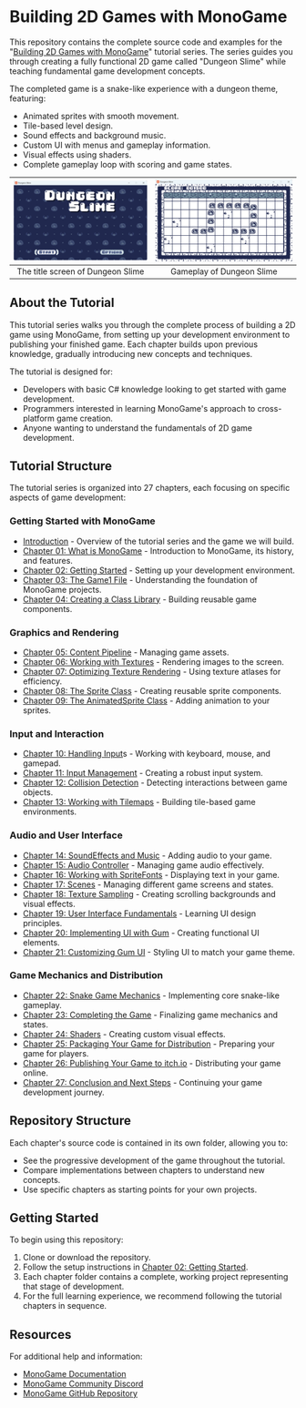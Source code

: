 # Building 2D Games with MonoGame

This repository contains the complete source code and examples for the "[Building 2D Games with MonoGame](https://docs.monogame.net/articles/tutorials/building_2d_games/)" tutorial series. The series guides you through creating a fully functional 2D game called "Dungeon Slime" while teaching fundamental game development concepts.

The completed game is a snake-like experience with a dungeon theme, featuring:

- Animated sprites with smooth movement.
- Tile-based level design.
- Sound effects and background music.
- Custom UI with menus and gameplay information.
- Visual effects using shaders.
- Complete gameplay loop with scoring and game states.

| ![The title screen of Dungeon Slime](./images/title-screen.png) | ![Gameplay of Dungeon Slime](./images/gameplay-screen.png) |
| :-------------------------------------------------------------: | :--------------------------------------------------------: |
|                The title screen of Dungeon Slime                |                 Gameplay of Dungeon Slime                  |

<!-- A playable version of the finished game is available at: [Dungeon Slime on itch.io](https://monogame.itch.io/dungeon-slime) -->

## About the Tutorial

This tutorial series walks you through the complete process of building a 2D game using MonoGame, from setting up your development environment to publishing your finished game. Each chapter builds upon previous knowledge, gradually introducing new concepts and techniques.

The tutorial is designed for:

- Developers with basic C# knowledge looking to get started with game development.
- Programmers interested in learning MonoGame's approach to cross-platform game creation.
- Anyone wanting to understand the fundamentals of 2D game development.

## Tutorial Structure

The tutorial series is organized into 27 chapters, each focusing on specific aspects of game development:

### Getting Started with MonoGame

- [Introduction](https://docs.monogame.net/articles/tutorials/building_2d_games/) - Overview of the tutorial series and the game we will build.
- [Chapter 01: What is MonoGame](https://docs.monogame.net/articles/tutorials/building_2d_games/01_what_is_monogame/) - Introduction to MonoGame, its history, and features.
- [Chapter 02: Getting Started](https://docs.monogame.net/articles/tutorials/building_2d_games/02_getting_started/?tabs=windows) - Setting up your development environment.
- [Chapter 03: The Game1 File](https://docs.monogame.net/articles/tutorials/building_2d_games/03_the_game1_file/) - Understanding the foundation of MonoGame projects.
- [Chapter 04: Creating a Class Library](https://docs.monogame.net/articles/tutorials/building_2d_games/04_creating_a_class_library/?tabs=vscode) - Building reusable game components.

### Graphics and Rendering

- [Chapter 05: Content Pipeline](https://docs.monogame.net/articles/tutorials/building_2d_games/05_content_pipeline/?tabs=vscode) - Managing game assets.
- [Chapter 06: Working with Textures](https://docs.monogame.net/articles/tutorials/building_2d_games/06_working_with_textures/) - Rendering images to the screen.
- [Chapter 07: Optimizing Texture Rendering](https://docs.monogame.net/articles/tutorials/building_2d_games/07_optimizing_texture_rendering/) - Using texture atlases for efficiency.
- [Chapter 08: The Sprite Class](https://docs.monogame.net/articles/tutorials/building_2d_games/08_the_sprite_class/) - Creating reusable sprite components.
- [Chapter 09: The AnimatedSprite Class](https://docs.monogame.net/articles/tutorials/building_2d_games/09_the_animatedsprite_class/) - Adding animation to your sprites.

### Input and Interaction

- [Chapter 10: Handling Input](https://docs.monogame.net/articles/tutorials/building_2d_games/10_handling_input/)s - Working with keyboard, mouse, and gamepad.
- [Chapter 11: Input Management](https://docs.monogame.net/articles/tutorials/building_2d_games/11_input_management/) - Creating a robust input system.
- [Chapter 12: Collision Detection](https://docs.monogame.net/articles/tutorials/building_2d_games/12_collision_detection/) - Detecting interactions between game objects.
- [Chapter 13: Working with Tilemaps](https://docs.monogame.net/articles/tutorials/building_2d_games/13_working_with_tilemaps/) - Building tile-based game environments.

### Audio and User Interface

- [Chapter 14: SoundEffects and Music](https://docs.monogame.net/articles/tutorials/building_2d_games/14_soundeffects_and_music/) - Adding audio to your game.
- [Chapter 15: Audio Controller](https://docs.monogame.net/articles/tutorials/building_2d_games/15_audio_controller/) - Managing game audio effectively.
- [Chapter 16: Working with SpriteFonts](https://docs.monogame.net/articles/tutorials/building_2d_games/16_working_with_spritefonts/) - Displaying text in your game.
- [Chapter 17: Scenes](https://docs.monogame.net/articles/tutorials/building_2d_games/17_scenes/) - Managing different game screens and states.
- [Chapter 18: Texture Sampling](https://docs.monogame.net/articles/tutorials/building_2d_games/18_texture_sampling/) - Creating scrolling backgrounds and visual effects.
- [Chapter 19: User Interface Fundamentals](https://docs.monogame.net/articles/tutorials/building_2d_games/19_user_interface_fundamentals/) - Learning UI design principles.
- [Chapter 20: Implementing UI with Gum](https://docs.monogame.net/articles/tutorials/building_2d_games/20_implementing_ui_with_gum/?tabs=vscode) - Creating functional UI elements.
- [Chapter 21: Customizing Gum UI](https://docs.monogame.net/articles/tutorials/building_2d_games/21_customizing_gum_ui/) - Styling UI to match your game theme.

### Game Mechanics and Distribution

- [Chapter 22: Snake Game Mechanics](https://docs.monogame.net/articles/tutorials/building_2d_games/22_snake_game_mechanics/) - Implementing core snake-like gameplay.
- [Chapter 23: Completing the Game](https://docs.monogame.net/articles/tutorials/building_2d_games/23_completing_the_game/) - Finalizing game mechanics and states.
- [Chapter 24: Shaders](https://docs.monogame.net/articles/tutorials/building_2d_games/24_shaders/) - Creating custom visual effects.
- [Chapter 25: Packaging Your Game for Distribution](https://docs.monogame.net/articles/tutorials/building_2d_games/25_packaging_game/?tabs=windows) - Preparing your game for players.
- [Chapter 26: Publishing Your Game to itch.io](https://docs.monogame.net/articles/tutorials/building_2d_games/26_publish_to_itch/) - Distributing your game online.
- [Chapter 27: Conclusion and Next Steps](https://docs.monogame.net/articles/tutorials/building_2d_games/27_conclusion/) - Continuing your game development journey.

## Repository Structure

Each chapter's source code is contained in its own folder, allowing you to:

- See the progressive development of the game throughout the tutorial.
- Compare implementations between chapters to understand new concepts.
- Use specific chapters as starting points for your own projects.

## Getting Started

To begin using this repository:

1. Clone or download the repository.
2. Follow the setup instructions in [Chapter 02: Getting Started](https://docs.monogame.net/articles/tutorials/building_2d_games/02_getting_started/?tabs=windows).
3. Each chapter folder contains a complete, working project representing that stage of development.
4. For the full learning experience, we recommend following the tutorial chapters in sequence.

## Resources

For additional help and information:

- [MonoGame Documentation](https://docs.monogame.net/)
- [MonoGame Community Discord](https://discord.gg/monogame)
- [MonoGame GitHub Repository](https://github.com/MonoGame/MonoGame)
